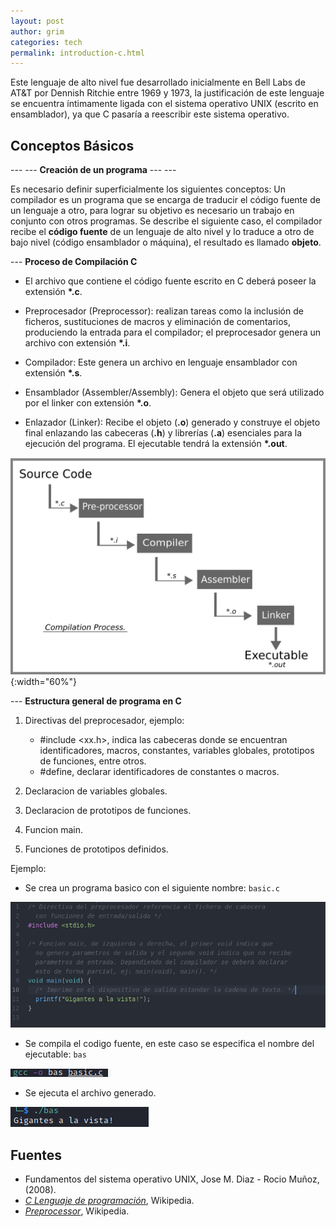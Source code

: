 ```yaml
---
layout: post
author: grim
categories: tech
permalink: introduction-c.html
---
```

Este lenguaje de alto nivel fue desarrollado inicialmente en Bell Labs de AT&T por Dennish Ritchie entre 1969 y 1973, la justificación de este lenguaje se encuentra íntimamente ligada con el sistema operativo UNIX (escrito en ensamblador), ya que C pasaría a reescribir este sistema operativo.

## Conceptos Básicos

--- --- **Creación de un programa** --- ---

Es necesario definir superficialmente los siguientes conceptos:
Un compilador es un programa que se encarga de traducir el código fuente de un lenguaje a otro, para lograr su objetivo es necesario un trabajo en conjunto con otros programas.
Se describe el siguiente caso, el compilador recibe el **código fuente** de un lenguaje de alto nivel y lo traduce a otro de bajo nivel (código ensamblador o máquina), el resultado es llamado **objeto**.

--- **Proceso de Compilación C**

- El archivo que contiene el código fuente escrito en C deberá poseer la extensión **\*.c**.

- Preprocesador (Preprocessor): realizan tareas como la inclusión de ficheros, sustituciones de macros y eliminación de comentarios, produciendo la entrada para el compilador; el preprocesador genera un archivo con extensión **\*.i**.

- Compilador: Este genera un archivo en lenguaje ensamblador con extensión **\*.s**.

- Ensamblador (Assembler/Assembly): Genera el objeto que será utilizado por el linker con extensión **\*.o**.

- Enlazador (Linker): Recibe el objeto (**.o**) generado y construye el objeto final enlazando las cabeceras (**.h**) y librerías (**.a**) esenciales para la ejecución del programa. El ejecutable tendrá la extensión **\*.out**.


![Compilation Process](assets/images/20210418/compilation_process.png){:width="60%"}

--- **Estructura general de programa en C**

1. Directivas del preprocesador, ejemplo:
    - #include \<xx.h\>, indica las cabeceras donde se encuentran identificadores, macros, constantes, variables globales, prototipos de funciones, entre otros.
    - #define, declarar identificadores de constantes o macros.

2. Declaracion de variables globales.

3. Declaracion de prototipos de funciones.

4. Funcion main.

5. Funciones de prototipos definidos.

Ejemplo:

- Se crea un programa basico con el siguiente nombre: `basic.c`

![C basic program](assets/images/20210418/Cbasis1.png)

- Se compila el codigo fuente, en este caso se especifica el nombre del ejecutable: `bas`

![gcc compilation](assets/images/20210418/Cbasis2.png)

- Se ejecuta el archivo generado.

![execution](assets/images/20210418/Cbasis3.png)

## **Fuentes**

- Fundamentos del sistema operativo UNIX, Jose M. Diaz - Rocio Muñoz, (2008).
- *[C Lenguaje de programación](https://es.wikipedia.org/wiki/C_(lenguaje_de_programaci%C3%B3n))*, Wikipedia.
- *[Preprocessor](https://en.wikipedia.org/wiki/Preprocessor)*, Wikipedia.
